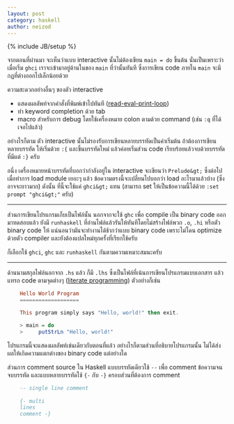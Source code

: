 ```yaml
---
layout: post
category: haskell
author: neizod
---
```

{% include JB/setup %}

จากตอนที่ผ่านมา จะเห็นว่าแบบ interactive นั้นไม่ต้องเขียน `main = do` ขึ้นต้น นั่นเป็นเพราะว่าเมื่อเริ่ม `ghci` เราจะเข้ามาอยู่ด้านในของ `main` ที่ว่านั้นทันที ซึ่งการเขียน code ภายใน `main` จะมีกฏที่ต่างออกไปเล็กน้อยด้วย

ความสะดวกอย่างอื่นๆ ของตัว interactive

- แสดงผลลัพท์จากคำสั่งที่พิมพ์เข้าไปทันที ([read-eval-print-loop](http://en.wikipedia.org/wiki/Read%E2%80%93eval%E2%80%93print_loop))
- ทำ keyword completion ด้วย tab
- macro สำหรับการ debug โดยใช้เครื่องหมาย colon ตามด้วย command (เช่น `:q` ที่ได้เจอไปแล้ว)

อย่างไรก็ตาม ตัว interactive นั้นไม่รองรับการเขียนหลายบรรทัดเป็นค่าเริ่มต้น ถ้าต้องการเขียนหลายบรรทัด ให้เริ่มด้วย `:{` และขึ้นบรรทัดใหม่ แล้วค่อยเริ่มส่วน code เรียบร้อยแล้วจบด้วยบรรทัดที่มีแต่ `:}` ครับ

อนึ่ง เครื่องหมายหน้าบรรทัดที่บอกว่ากำลังอยู่ใน interactive จะเขียนว่า `Prelude&gt;` ซึ่งต่อไปเมื่อทำการ load module เยอะๆ แล้ว ข้อความตรงนี้จะเปลี่ยนไปบอกว่า load อะไรมาแล้วบ้าง (ซึ่งอาจจะยาวมาก) ดังนั้น ที่นี้จะใช้แค่ `ghci&gt;` แทน (สามารถ set ให้เป็นข้อความนี้ได้ด้วย `:set prompt "ghci&gt;"` ครับ)

---

ส่วนการเขียนโปรแกรมเก็บเป็นไฟล์นั้น นอกจากจะใช้ `ghc` เพื่อ compile เป็น binary code ออกมาทดสอบแล้ว ยังมี `runhaskell` ที่อ่านไฟล์แล้วรันให้ทันทีโดยไม่สร้างไฟล์พวก `.o`, `.hi` หรือตัว binary code ให้ แน่นอนว่ามันจะทำงานได้ช้ากว่าแบบ binary code เพราะไม่โดน optimize ด้วยตัว compiler และยังต้องแปลใหม่ทุกครั้งที่เรียกใช้ครับ

ก็เลือกใช้ `ghci`, `ghc` และ `runhaskell` กันตามความเหมาะสมนะครับ

---

ด้านนามสกุลไฟล์นอกจาก `.hs` แล้ว ก็มี `.lhs` ซึ่งเป็นไฟล์ที่เน้นการเขียนโปรแกรมแบบเอกสาร แล้วแทรก code ตามจุดต่างๆ ([literate programming](http://en.wikipedia.org/wiki/Literate_programming)) ตัวอย่างก็เช่น

```haskell
    Hello World Program
    ===================

    This program simply says "Hello, world!" then exit.

    > main = do
    >     putStrLn "Hello, world!"
```

โปรแกรมนี้จะแสดงผลลัพท์เช่นเดียวกับตอนที่แล้ว อย่างไรก็ตามส่วนที่อธิบายโปรแกรมนั้น ไม่ได้ส่งผลให้เกิดความแตกต่างของ binary code แต่อย่างใด

ส่วนการ comment source ใน Haskell แบบบรรทัดเดียวใช้ `--` เพื่อ comment ข้อความจนจบบรรทัด และแบบหลายบรรทัดใช้ `{-` กับ `-}` ครอบส่วนที่ต้องการ comment

```haskell
    -- single line comment
    
    {- multi
    lines
    comment -}
```
